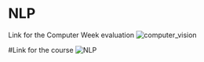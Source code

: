 # NLP
Link for the Computer Week evaluation
![computer_vision](https://github.com/khusrave/NLP/assets/102155132/03b85552-64a0-4d30-8fe2-0c528be80859)



#Link for the course
![NLP](https://github.com/khusrave/NLP/assets/102155132/b5e0ba25-f1d5-4479-997c-61d786896234)
